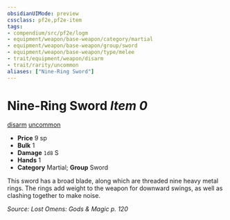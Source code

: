 ```yaml
---
obsidianUIMode: preview
cssclass: pf2e,pf2e-item
tags:
- compendium/src/pf2e/logm
- equipment/weapon/base-weapon/category/martial
- equipment/weapon/base-weapon/group/sword
- equipment/weapon/base-weapon/type/melee
- trait/equipment/weapon/disarm
- trait/rarity/uncommon
aliases: ["Nine-Ring Sword"]
---
```

# Nine-Ring Sword *Item 0*  
[disarm](rules/traits/disarm.md)  [uncommon](uncommon.md)  

- **Price** 9 sp
- **Bulk** 1
- **Damage** `1d8` S
- **Hands** 1
- **Category** Martial; **Group** Sword 

This sword has a broad blade, along which are threaded nine heavy metal rings. The rings add weight to the weapon for downward swings, as well as clashing together to make noise.

*Source: Lost Omens: Gods & Magic p. 120*